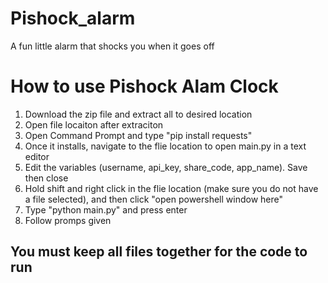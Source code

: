 # Pishock_alarm
A fun little alarm that shocks you when it goes off


# How to use Pishock Alam Clock

1. Download the zip file and extract all to desired location
2. Open file locaiton after extraciton
3. Open Command Prompt and type "pip install requests"
5. Once it installs, navigate to the flie location to open main.py in a text editor
6. Edit the variables (username, api_key, share_code, app_name). Save then close
7. Hold shift and right click in the flie location (make sure you do not have a file selected), and then click "open powershell window here"
8. Type "python main.py" and press enter
9. Follow promps given

## You must keep all files together for the code to run
